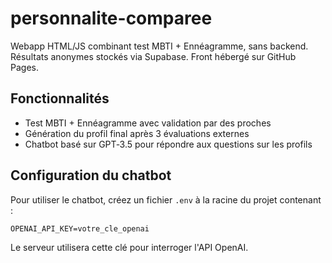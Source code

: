# personnalite-comparee
Webapp HTML/JS combinant test MBTI + Ennéagramme, sans backend. Résultats anonymes stockés via Supabase. Front hébergé sur GitHub Pages.

## Fonctionnalités

- Test MBTI + Ennéagramme avec validation par des proches
- Génération du profil final après 3 évaluations externes
- Chatbot basé sur GPT‑3.5 pour répondre aux questions sur les profils

## Configuration du chatbot

Pour utiliser le chatbot, créez un fichier `.env` à la racine du projet contenant :

```
OPENAI_API_KEY=votre_cle_openai
```

Le serveur utilisera cette clé pour interroger l'API OpenAI.
